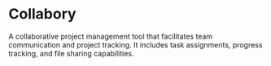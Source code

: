 # Collabory

A collaborative project management tool that facilitates team communication and project tracking. It includes task assignments, progress tracking, and file sharing capabilities.
